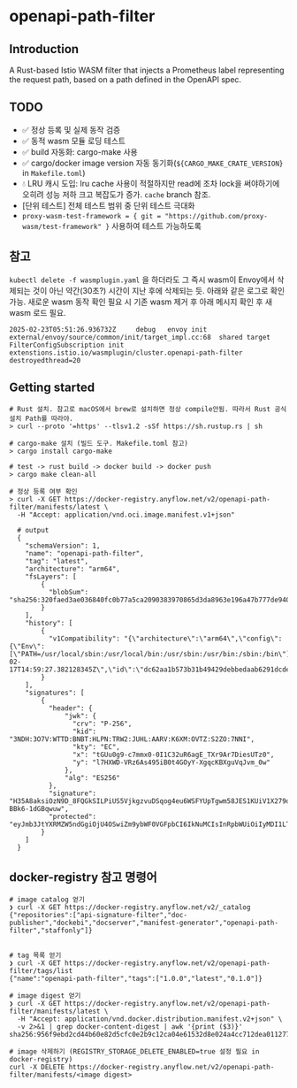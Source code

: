 # openapi-path-filter

## Introduction

A Rust-based Istio WASM filter that injects a Prometheus label representing the request path, based on a path defined in the OpenAPI spec.

## TODO

- ✅ 정상 등록 및 실제 동작 검증
- ✅ 동적 wasm 모듈 로딩 테스트
- ✅ build 자동화: cargo-make 사용
- ✅ cargo/docker image version 자동 동기화(`${CARGO_MAKE_CRATE_VERSION}` in `Makefile.toml`)
- 💧 LRU 캐시 도입: lru cache 사용이 적절하지만 read에 조차 lock을 써야하기에 오히려 성능 저하 크고 복잡도가 증가. `cache` branch 참조.
- [단위 테스트] 전체 테스트 범위 중 단위 테스트 극대화
- `proxy-wasm-test-framework = { git = "https://github.com/proxy-wasm/test-framework" }` 사용하여 테스트 가능하도록

## 참고

`kubectl delete -f wasmplugin.yaml` 을 하더라도 그 즉시 wasm이 Envoy에서 삭제되는 것이 아닌 약간(30초?) 시간이 지난 후에 삭제되는 듯. 아래와 같은 로그로 확인 가능. 새로운 wasm 동작 확인 필요 시 기존 wasm 제거 후 아래 메시지 확인 후 새 wasm 로드 필요.

`2025-02-23T05:51:26.936732Z     debug   envoy init external/envoy/source/common/init/target_impl.cc:68  shared target FilterConfigSubscription init extenstions.istio.io/wasmplugin/cluster.openapi-path-filter destroyedthread=20`

## Getting started

```shell
# Rust 설치. 참고로 macOS에서 brew로 설치하면 정상 compile안됨. 따라서 Rust 공식 설치 Path를 따라야.
> curl --proto '=https' --tlsv1.2 -sSf https://sh.rustup.rs | sh

# cargo-make 설치 (빌드 도구. Makefile.toml 참고)
> cargo install cargo-make

# test -> rust build -> docker build -> docker push
> cargo make clean-all

# 정상 등록 여부 확인
> curl -X GET https://docker-registry.anyflow.net/v2/openapi-path-filter/manifests/latest \
  -H "Accept: application/vnd.oci.image.manifest.v1+json"

  # output
  {
    "schemaVersion": 1,
    "name": "openapi-path-filter",
    "tag": "latest",
    "architecture": "arm64",
    "fsLayers": [
        {
          "blobSum": "sha256:320faed3ae036840fc0b77a5ca2090383970865d3da8963e196a47b777de940a"
        }
    ],
    "history": [
        {
          "v1Compatibility": "{\"architecture\":\"arm64\",\"config\":{\"Env\":[\"PATH=/usr/local/sbin:/usr/local/bin:/usr/sbin:/usr/bin:/sbin:/bin\"],\"WorkingDir\":\"/\"},\"created\":\"2025-02-17T14:59:27.382128345Z\",\"id\":\"dc62aa1b573b31b49429debbedaab6291dcdee8a1629919ca506f3e9f6445202\",\"os\":\"linux\"}"
        }
    ],
    "signatures": [
        {
          "header": {
              "jwk": {
                "crv": "P-256",
                "kid": "3NDH:3O7V:WTTD:BNBT:HLPN:TRW2:JUHL:AARV:K6XM:OVTZ:S2ZO:7NNI",
                "kty": "EC",
                "x": "tGUu0g9-c7mmx0-0I1C32uR6agE_TXr9Ar7DiesUTz0",
                "y": "l7HXWD-VRz6As495iB0t4GOyY-XgqcKBXguVqJvm_0w"
              },
              "alg": "ES256"
          },
          "signature": "H35A8aksiOzN9D_8FQGkSILPiUS5VjkgzvuDSqog4eu6WSFYUpTgwm58JES1KUiV1X279oZu-BBk6-1dGBqwuw",
          "protected": "eyJmb3JtYXRMZW5ndGgiOjU4OSwiZm9ybWF0VGFpbCI6IkNuMCIsInRpbWUiOiIyMDI1LTAyLTE3VDE2OjA4OjQzWiJ9"
        }
    ]
  }
```

## docker-registry 참고 명령어

```shell
# image catalog 얻기
❯ curl -X GET https://docker-registry.anyflow.net/v2/_catalog
{"repositories":["api-signature-filter","doc-publisher","dockebi","docserver","manifest-generator","openapi-path-filter","staffonly"]}


# tag 목록 얻기
❯ curl -X GET https://docker-registry.anyflow.net/v2/openapi-path-filter/tags/list
{"name":"openapi-path-filter","tags":["1.0.0","latest","0.1.0"]}

# image digest 얻기
❯ curl -X GET https://docker-registry.anyflow.net/v2/openapi-path-filter/manifests/latest \
  -H "Accept: application/vnd.docker.distribution.manifest.v2+json" \
  -v 2>&1 | grep docker-content-digest | awk '{print ($3)}'
sha256:956f9ebd2cd44b60e82d5cfc0e2b9c12ca04e61532d8e024a4cc712dea011277

# image 삭제하기 (REGISTRY_STORAGE_DELETE_ENABLED=true 설정 필요 in docker-registry)
curl -X DELETE https://docker-registry.anyflow.net/v2/openapi-path-filter/manifests/<image digest>
```
